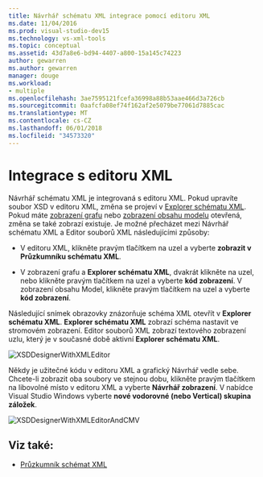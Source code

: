 ```yaml
---
title: Návrhář schématu XML integrace pomocí editoru XML
ms.date: 11/04/2016
ms.prod: visual-studio-dev15
ms.technology: vs-xml-tools
ms.topic: conceptual
ms.assetid: 43d7a8e6-bd94-4407-a800-15a145c74223
author: gewarren
ms.author: gewarren
manager: douge
ms.workload:
- multiple
ms.openlocfilehash: 3ae7595121fcefa36998a88b53aae466d3a726cb
ms.sourcegitcommit: 0aafcfa08ef74f162af2e5079be77061d7885cac
ms.translationtype: MT
ms.contentlocale: cs-CZ
ms.lasthandoff: 06/01/2018
ms.locfileid: "34573320"
---
```

# <a name="integration-with-xml-editor"></a>Integrace s editoru XML

Návrhář schématu XML je integrovaná s editoru XML. Pokud upravíte soubor XSD v editoru XML, změna se projeví v [Explorer schématu XML](../xml-tools/xml-schema-explorer.md). Pokud máte [zobrazení grafu](../xml-tools/graph-view.md) nebo [zobrazení obsahu modelu](../xml-tools/content-model-view.md) otevřená, změna se také zobrazí existuje. Je možné přecházet mezi Návrhář schématu XML a Editor souborů XML následujícími způsoby:

-   V editoru XML, klikněte pravým tlačítkem na uzel a vyberte **zobrazit v Průzkumníku schématu XML**.

-   V zobrazení grafu a **Explorer schématu XML**, dvakrát klikněte na uzel, nebo klikněte pravým tlačítkem na uzel a vyberte **kód zobrazení**. V zobrazení obsahu Model, klikněte pravým tlačítkem na uzel a vyberte **kód zobrazení**.

Následující snímek obrazovky znázorňuje schéma XML otevřít v **Explorer schématu XML**. **Explorer schématu XML** zobrazí schéma nastavit ve stromovém zobrazení. Editor souborů XML zobrazí textového zobrazení uzlu, který je v současné době aktivní **Explorer schématu XML**.

![XSDDesignerWithXMLEditor](../xml-tools/media/xsddesignerwithxmleditor.gif)

Někdy je užitečné kódu v editoru XML a grafický Návrhář vedle sebe. Chcete-li zobrazit oba soubory ve stejnou dobu, klikněte pravým tlačítkem na libovolné místo v editoru XML a vyberte **Návrhář zobrazení**. V nabídce Visual Studio Windows vyberte **nové vodorovné (nebo Vertical) skupina záložek**.

![XSDDesignerWithXMLEditorAndCMV](../xml-tools/media/xsddesignerwithxmleditorandcmv.gif)

## <a name="see-also"></a>Viz také:

- [Průzkumník schémat XML](../xml-tools/xml-schema-explorer.md)